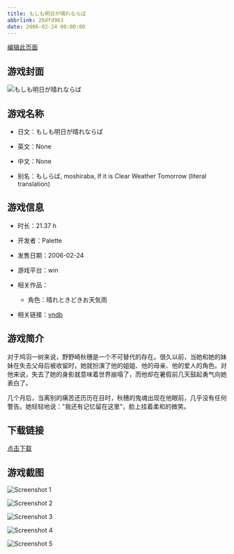 ```yaml
---
title: もしも明日が晴れならば
abbrlink: 26dfd963
date: 2006-02-24 00:00:00
---
```

[编辑此页面](https://github.com/ACG-3/ADV3-source/blob/main/source/_posts/%E3%82%82%E3%81%97%E3%82%82%E6%98%8E%E6%97%A5%E3%81%8C%E6%99%B4%E3%82%8C%E3%81%AA%E3%82%89%E3%81%B0.md)

## 游戏封面

![もしも明日が晴れならば](https://pan.timero.xyz/d/onedrive/img_lib_001/%E3%82%82%E3%81%97%E3%82%82%E6%98%8E%E6%97%A5%E3%81%8C%E6%99%B4%E3%82%8C%E3%81%AA%E3%82%89%E3%81%B0_cover.avif)


## 游戏名称

- 日文：もしも明日が晴れならば
- 英文：None
- 中文：None

- 别名：もしらば, moshiraba, If it is Clear Weather Tomorrow (literal translation)


## 游戏信息

- 时长：21.37 h
- 开发者：Palette
- 发售日期：2006-02-24
- 游戏平台：win
- 相关作品：
   - 角色：晴れときどきお天気雨

- 相关链接：[vndb](https://vndb.org/v100)


## 游戏简介

对于鸠羽一树来说，野野崎秋穗是一个不可替代的存在。很久以前，当她和她的妹妹在失去父母后被收留时，她就扮演了他的姐姐、他的母亲、他的爱人的角色。对他来说，失去了她的身影就意味着世界崩塌了，而他却在暑假前几天鼓起勇气向她表白了。

几个月后，当离别的痛苦还历历在目时，秋穗的鬼魂出现在他眼前，几乎没有任何警告。她轻轻地说："我还有记忆留在这里"，脸上挂着柔和的微笑。




## 下载链接

[点击下载](https://pan.timero.xyz/onedrive/adv_lib_001/%E3%82%82%E3%81%97%E3%82%82%E6%98%8E%E6%97%A5%E3%81%8C%E6%99%B4%E3%82%8C%E3%81%AA%E3%82%89%E3%81%B0)


## 游戏截图


![Screenshot 1](https://pan.timero.xyz/d/onedrive/img_lib_001/%E3%82%82%E3%81%97%E3%82%82%E6%98%8E%E6%97%A5%E3%81%8C%E6%99%B4%E3%82%8C%E3%81%AA%E3%82%89%E3%81%B0_Screenshot_1.avif)

![Screenshot 2](https://pan.timero.xyz/d/onedrive/img_lib_001/%E3%82%82%E3%81%97%E3%82%82%E6%98%8E%E6%97%A5%E3%81%8C%E6%99%B4%E3%82%8C%E3%81%AA%E3%82%89%E3%81%B0_Screenshot_2.avif)

![Screenshot 3](https://pan.timero.xyz/d/onedrive/img_lib_001/%E3%82%82%E3%81%97%E3%82%82%E6%98%8E%E6%97%A5%E3%81%8C%E6%99%B4%E3%82%8C%E3%81%AA%E3%82%89%E3%81%B0_Screenshot_3.avif)

![Screenshot 4](https://pan.timero.xyz/d/onedrive/img_lib_001/%E3%82%82%E3%81%97%E3%82%82%E6%98%8E%E6%97%A5%E3%81%8C%E6%99%B4%E3%82%8C%E3%81%AA%E3%82%89%E3%81%B0_Screenshot_4.avif)

![Screenshot 5](https://pan.timero.xyz/d/onedrive/img_lib_001/%E3%82%82%E3%81%97%E3%82%82%E6%98%8E%E6%97%A5%E3%81%8C%E6%99%B4%E3%82%8C%E3%81%AA%E3%82%89%E3%81%B0_Screenshot_5.avif)

